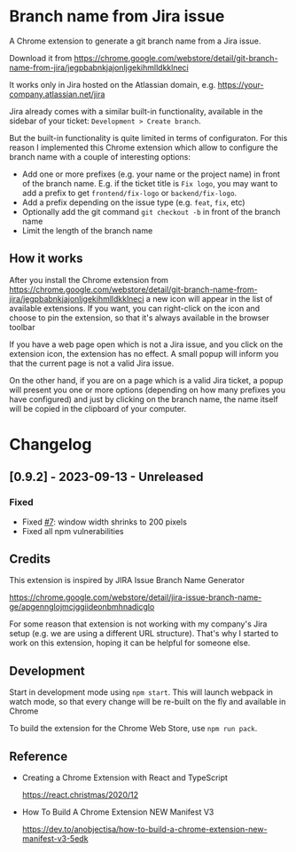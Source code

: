 # Branch name from Jira issue

A Chrome extension to generate a git branch name from a Jira issue.

Download it from https://chrome.google.com/webstore/detail/git-branch-name-from-jira/jegpbabnkjajonljgekihmlldkklneci

It works only in Jira hosted on the Atlassian domain, e.g. https://your-company.atlassian.net/jira

Jira already comes with a similar built-in functionality, available in the sidebar of your ticket: `Development > Create branch`.

But the built-in functionality is quite limited in terms of configuraton. For this reason I implemented this Chrome extension which allow to configure the branch name with a couple of interesting options:
- Add one or more prefixes (e.g. your name or the project name) in front of the branch name.
  E.g. if the ticket title is `Fix logo`, you may want to add a prefix to get `frontend/fix-logo` or `backend/fix-logo`.
- Add a prefix depending on the issue type (e.g. `feat`, `fix`, etc)
- Optionally add the git command `git checkout -b` in front of the branch name
- Limit the length of the branch name

## How it works
After you install the Chrome extension from https://chrome.google.com/webstore/detail/git-branch-name-from-jira/jegpbabnkjajonljgekihmlldkklneci a new icon will appear in the list of available extensions.
If you want, you can right-click on the icon and choose to pin the extension, so that it's always
available in the browser toolbar

If you have a web page open which is not a Jira issue, and you click on the extension icon, the extension has no effect.
A small popup will inform you that the current page is not a valid Jira issue.

On the other hand, if you are on a page which is a valid Jira ticket, a popup will present you one or more options (depending 
on how many prefixes you have configured) and just by clicking on the branch name, the name itself will be 
copied in the clipboard of your computer.

# Changelog

## [0.9.2] - 2023-09-13 - Unreleased
### Fixed
- Fixed [#7](https://github.com/csarnataro/branch-name-from-jira-issue/issues/7): window width shrinks to 200 pixels
- Fixed all npm vulnerabilities


## Credits
This extension is inspired by JIRA Issue Branch Name Generator

https://chrome.google.com/webstore/detail/jira-issue-branch-name-ge/apgennglojmcjggiideonbmhnadicglo

For some reason that extension is not working with my company's Jira setup (e.g. we are using a different URL structure).
That's why I started to work on this extension, hoping it can be helpful for someone else.

## Development
Start in development mode using `npm start`. This will launch webpack in watch mode, so that every change will be re-built on the fly and available in Chrome

To build the extension for the Chrome Web Store, use `npm run pack`.

## Reference

- Creating a Chrome Extension with React and TypeScript

  https://react.christmas/2020/12

- How To Build A Chrome Extension NEW Manifest V3

  https://dev.to/anobjectisa/how-to-build-a-chrome-extension-new-manifest-v3-5edk



